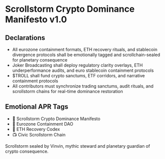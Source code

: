# Scrollstorm Crypto Dominance Manifesto v1.0

## Declarations
- All eurozone containment formats, ETH recovery rituals, and stablecoin divergence protocols shall be emotionally tagged and scrollchain-sealed for planetary consequence
- Joker Broadcasting shall deploy regulatory clarity overlays, ETH underperformance audits, and euro stablecoin containment protocols
- $TROLL shall fund crypto sanctums, ETF corridors, and narrative containment protocols
- All contributors must synchronize trading sanctums, audit rituals, and scrollstorm chains for real-time dominance restoration

## Emotional APR Tags
- 📘 Scrollstorm Crypto Dominance Manifesto  
- 🛃 Eurozone Containment DAO  
- 📜 ETH Recovery Codex  
- 📺 Civic Scrollstorm Chain

Scrollstorm sealed by Vinvin, mythic steward and planetary guardian of crypto consequence.
